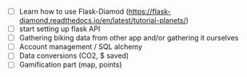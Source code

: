 -[ ] Learn how to use Flask-Diamod (https://flask-diamond.readthedocs.io/en/latest/tutorial-planets/)
-[ ] start setting up flask API 
-[ ] Gathering biking data from other app and/or gathering it ourselves
-[ ] Account management / SQL alchemy
-[ ] Data conversions (CO2, $ saved)
-[ ] Gamification part (map, points)
